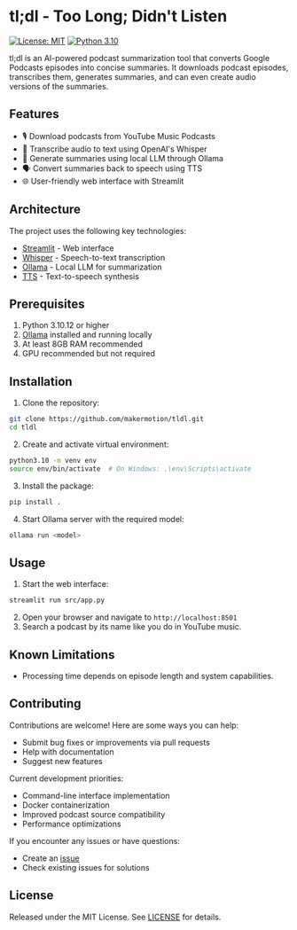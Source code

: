 # tl;dl - Too Long; Didn't Listen

[![License: MIT](https://img.shields.io/badge/License-MIT-yellow.svg)](https://opensource.org/licenses/MIT)
[![Python 3.10](https://img.shields.io/badge/python-3.10-blue.svg)](https://www.python.org/downloads/release/python-31012/)

tl;dl is an AI-powered podcast summarization tool that converts Google Podcasts episodes into concise summaries. It downloads podcast episodes, transcribes them, generates summaries, and can even create audio versions of the summaries.

## Features

- 🎙️ Download podcasts from YouTube Music Podcasts
- 📝 Transcribe audio to text using OpenAI's Whisper
- 🤖 Generate summaries using local LLM through Ollama
- 🗣️ Convert summaries back to speech using TTS
- 🌐 User-friendly web interface with Streamlit

## Architecture

The project uses the following key technologies:

- [Streamlit](https://github.com/streamlit/streamlit) - Web interface
- [Whisper](https://github.com/openai/whisper) - Speech-to-text transcription
- [Ollama](https://ollama.com/) - Local LLM for summarization
- [TTS](https://github.com/coqui-ai/TTS) - Text-to-speech synthesis

## Prerequisites

1. Python 3.10.12 or higher
2. [Ollama](https://ollama.com/) installed and running locally
3. At least 8GB RAM recommended
4. GPU recommended but not required

## Installation

1. Clone the repository:

```bash
git clone https://github.com/makermotion/tldl.git
cd tldl
```

2. Create and activate virtual environment:

```bash
python3.10 -m venv env
source env/bin/activate  # On Windows: .\env\Scripts\activate
```

3. Install the package:

```bash
pip install .
```

4. Start Ollama server with the required model:

```bash
ollama run <model> 
```

## Usage

1. Start the web interface:

```bash
streamlit run src/app.py
```

2. Open your browser and navigate to `http://localhost:8501`
3. Search a podcast by its name like you do in YouTube music.

## Known Limitations

- Processing time depends on episode length and system capabilities.

## Contributing

Contributions are welcome! Here are some ways you can help:

- Submit bug fixes or improvements via pull requests
- Help with documentation
- Suggest new features

Current development priorities:

- Command-line interface implementation
- Docker containerization
- Improved podcast source compatibility
- Performance optimizations

If you encounter any issues or have questions:

- Create an [issue](https://github.com/makermotion/tldl/issues)
- Check existing issues for solutions

## License

Released under the MIT License. See [LICENSE](./LICENSE) for details.
